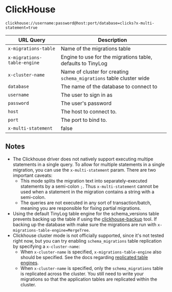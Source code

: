 # ClickHouse

`clickhouse://username:password@host:port/database=clicks?x-multi-statement=true`

| URL Query  | Description |
|------------|-------------|
| `x-migrations-table`| Name of the migrations table |
| `x-migrations-table-engine`| Engine to use for the migrations table, defaults to TinyLog |
| `x-cluster-name` | Name of cluster for creating `schema_migrations` table cluster wide |
| `database` | The name of the database to connect to |
| `username` | The user to sign in as |
| `password` | The user's password |
| `host` | The host to connect to. |
| `port` | The port to bind to. |
| `x-multi-statement` | false | Enable multiple statements to be ran in a single migration (See note below) |

## Notes

* The Clickhouse driver does not natively support executing multipe statements in a single query. To allow for multiple statements in a single migration, you can use the `x-multi-statement` param. There are two important caveats:
  * This mode splits the migration text into separately-executed statements by a semi-colon `;`. Thus `x-multi-statement` cannot be used when a statement in the migration contains a string with a semi-colon.
  * The queries are not executed in any sort of transaction/batch, meaning you are responsible for fixing partial migrations.
* Using the default TinyLog table engine for the schema_versions table prevents backing up the table if using the [clickhouse-backup](https://github.com/AlexAkulov/clickhouse-backup) tool. If backing up the database with make sure the migrations are run with `x-migrations-table-engine=MergeTree`.
* Clickhouse cluster mode is not officially supported, since it's not tested right now, but you can try enabling `schema_migrations` table replication by specifying a `x-cluster-name`:
  * When `x-cluster-name` is specified, `x-migrations-table-engine` also should be specified. See the docs regarding [replicated table engines](https://clickhouse.tech/docs/en/engines/table-engines/mergetree-family/replication/#table_engines-replication).
  * When `x-cluster-name` is specified, only the `schema_migrations` table is replicated across the cluster. You still need to write your migrations so that the application tables are replicated within the cluster.
